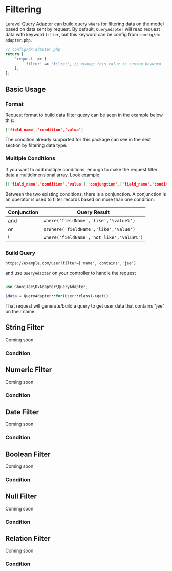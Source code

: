 # Filtering

Laravel Query Adapter can build query `where` for filtering data on the model based on data sent by request. By default, `QueryAdapter` will read request data with keyword `filter`, but this keyword can be config from `config/dx-adapter.php`.

```php
// config/dx-adapter.php
return [
    'request' => [
        'filter' => 'filter', // change this value to custom keyword
    ],
];
```

## Basic Usage

### Format

Request format to build data filter query can be seen in the example below this:
```json
['field_name','condition','value']
```
The condition already supported for this package can see in the next section by filtering data type.

### Multiple Conditions

If you want to add multiple conditions, enough to make the request filter data a multidimensional array. Look example:
```json
[['field_name','condition','value'],'conjungtion',['field_name','condition','value']]
```

Between the two existing conditions, there is a conjunction. A conjunction is an operator is used to filter records based on more than one condition:

| Conjunction | Query Result |
|--|--|
| and | `where('fieldName','like','%value%')` |
| or | `orWhere('fieldName','like','value')` |
| ! | `where('fieldName','not like','value%')` |

### Build Query

```link
https://example.com/user?filter=['name','contains','jee']
```
and use `QueryAdapter` on your controller to handle the request
```php

use GhoniJee\DxAdapter\QueryAdapter;

$data = QueryAdapter::for(User::class)->get()

```
That request will generate/build a query to get user data that contains "jee" on their name.

## String Filter

Coming soon

### Condition

## Numeric Filter

Coming soon

### Condition

## Date Filter

Coming soon

### Condition

## Boolean Filter

Coming soon

### Condition

## Null Filter

Coming soon

### Condition

## Relation Filter

Coming soon

### Condition